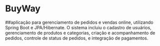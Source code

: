 # BuyWay

##aplicação para gerenciamento de pedidos e vendas online, utilizando Spring Boot e JPA/Hibernate. O sistema incluiu o cadastro de usuários, gerenciamento de produtos e categorias, criação e acompanhamento de pedidos, controle de status de pedidos, e integração de pagamentos.
